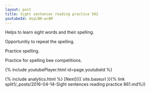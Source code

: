 ```yaml
---
layout: post
title: Sight sentences reading practice 502
youtubeId: duyLBN-wcAM
---
```

 
 
Helps to learn sight words and their spelling.

Opportunitiy to repeat the spelling. 

Practice spelling. 
 
Practice for spelling bee competitions. 
 
{% include youtubePlayer.html id=page.youtubeId %}
 
 
{% include analytics.html %} 
[Next]({{ site.baseurl }}{% link  split1/_posts/2016-04-14-Sight sentences reading practice 861.md%})
 
